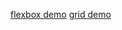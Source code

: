 [flexbox demo](https://ha1dysh.github.io/test_devIT)
[grid demo](https://ha1dysh.github.io/test_devIT/grid.html)
